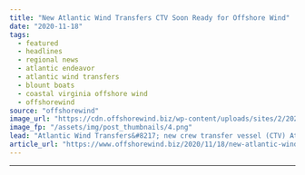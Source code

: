 ```yaml
---
title: "New Atlantic Wind Transfers CTV Soon Ready for Offshore Wind"
date: "2020-11-18"
tags: 
  - featured
  - headlines
  - regional news
  - atlantic endeavor
  - atlantic wind transfers
  - blount boats
  - coastal virginia offshore wind
  - offshorewind
source: "offshorewind"
image_url: "https://cdn.offshorewind.biz/wp-content/uploads/sites/2/2020/11/18100114/atlantic.png"
image_fp: "/assets/img/post_thumbnails/4.png"
lead: "Atlantic Wind Transfers&#8217; new crew transfer vessel (CTV) Atlantic Endeavor, destined for the Coastal"
article_url: "https://www.offshorewind.biz/2020/11/18/new-atlantic-wind-transfers-ctv-soon-ready-for-offshore-wind/"
---
```


---
